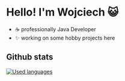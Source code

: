 # Hello! I'm Wojciech 😺

* ☕ professionally Java Developer
* ✨ working on some hobby projects here

## Github stats

[![Used languages](https://github-readme-stats.vercel.app/api/top-langs/?username=oytech&title_color=0969da&custom_title=Used%20languages)](https://github.com/anuraghazra/github-readme-stats)


